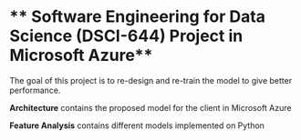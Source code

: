 # ** Software Engineering for Data Science (DSCI-644) Project in Microsoft Azure**

The goal of this project is to re-design and re-train the model to give better performance.

**Architecture** contains the proposed model for the client in Microsoft Azure

**Feature Analysis** contains different models implemented on Python

